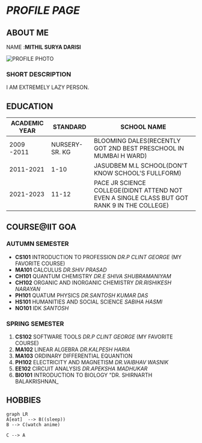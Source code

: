   #  _PROFILE PAGE_
 ## ABOUT ME
 NAME :**MITHIL SURYA DARISI**
 

![PROFILE PHOTO](https://img.freepik.com/premium-vector/gorilla-ape_11460-3536.jpg?w=832)

### SHORT DESCRIPTION
I AM EXTREMELY LAZY PERSON.
## EDUCATION
| ACADEMIC YEAR |STANDARD|SCHOOL NAME|
|-----------------------|--------------|--|
|2009 -2011|NURSERY- SR. KG|BLOOMING DALES(RECENTLY GOT 2ND BEST PRESCHOOL IN MUMBAI H WARD)|
|2011-2021|1-10|JASUDBEM M.L SCHOOL(DON'T KNOW SCHOOL'S FULLFORM)|
|2021-2023|11-12|PACE JR SCIENCE COLLEGE(DIDNT ATTEND NOT EVEN A SINGLE CLASS BUT GOT RANK 9 IN THE COLLEGE)|
## COURSE@IIT GOA
### AUTUMN SEMESTER
- **CS101**  INTRODUCTION TO PROFESSION _DR.P CLINT GEORGE_ (MY FAVORITE COURSE) 
- **MA101** CALCULUS _DR.SHIV PRASAD_
- **CH101** QUANTUM CHEMISTRY _DR.E SHIVA SHUBRAMANIYAM_
- **CH102** ORGANIC AND INORGANIC CHEMISTRY _DR.RISHIKESH NARAYAN_
- **PH101** QUATUM PHYSICS _DR.SANTOSH KUMAR DAS_
- **HS101** HUMANITIES AND SOCIAL SCIENCE _SABIHA HASMI_
- **NO101** IDK _SANTOSH_
### SPRING SEMESTER
1. **CS102** SOFTWARE TOOLS _DR.P CLINT GEORGE_ (MY FAVORITE COURSE) 
2. **MA102** LINEAR ALGEBRA _DR.KALPESH HARIA_
3. **MA103** ORDINARY DIFFERENTIAL EQUANTION 
4. **PH102** ELECTRICITY AND MAGNETISM _DR.VAIBHAV WASNIK_
5. **EE102** CIRCUIT ANALYSIS _DR.APEKSHA MADHUKAR_
6. **BIO101** INTRODUCTION TO BIOLOGY "DR. SHIRNARTH BALAKRISHNAN_
## HOBBIES


```mermaid
graph LR
A[eat]  --> B((sleep))
B --> C(watch anime)

C --> A
```
